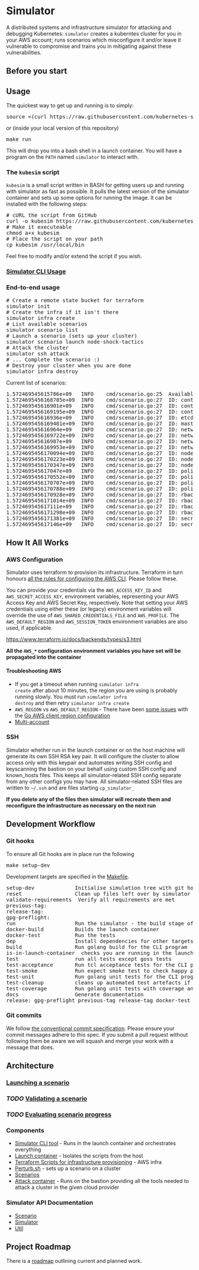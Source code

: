 <!--

NOTICE: THIS FILE IS AUTOGENERATED FROM docs/README.template.md

This file is evaled by a quickly cobbled together bash script to replace the variables.

Backticks are imterpreted by bash so use <code> for inline code and <pre> for code blocks.

If you need to include bsah code snippets you will need to change how the templating works.

-->

# Simulator

A distributed systems and infrastructure simulator for attacking and debugging
Kubernetes: <code>simulator</code> creates a kuberntes cluster for you in your AWS
account; runs scenarios which misconfigure it and/or leave it vulnerable to
compromise and trains you in mitigating against these vulnerabilities.

## Before you start

## Usage

The quickest way to get up and running is to simply:

<pre>
source <(curl https://raw.githubusercontent.com/kubernetes-simulator/simulator/master/kubesim)
</pre>

or (inside your local version of this repository)

<pre>
make run
</pre>

This will drop you into a bash shell in a launch container.  You will have a
program on the <code>PATH</code> named <code>simulator</code> to interact with.

### The <code>kubesim</code> script

<code>kubesim</code> is a small script written in BASH for getting users up and running with simulator as fast as possible. It pulls the latest version of the simulator container and sets up some options for running the image. It can be installed with the following steps:

<pre>
# cURL the script from GitHub
curl -o kubesim https://raw.githubusercontent.com/kubernetes-simulator/simulator/master/kubesim
# Make it executeable
chmod a+x kubesim
# Place the script on your path
cp kubesim /usr/local/bin
</pre>

Feel free to modify and/or extend the script if you wish.

### [Simulator CLI Usage](./docs/cli.md)

### End-to-end usage

<pre>
# Create a remote state bucket for terraform
simulator init
# Create the infra if it isn't there
simulator infra create
# List available scenarios
simulator scenario list
# Launch a scenario (sets up your cluster)
simulator scenario launch node-shock-tactics
# Attack the cluster
simulator ssh attack
# ... Complete the scenario :)
# Destroy your cluster when you are done
simulator infra destroy
</pre>

Current list of scenarios:

<pre>
1.572469545615786e+09	INFO	cmd/scenario.go:25	Available scenarios:
1.5724695456168785e+09	INFO	cmd/scenario.go:27	ID: container-ambush, Name: Container Ambush
1.572469545616901e+09	INFO	cmd/scenario.go:27	ID: container-defeat-in-detail, Name: Container Defeat in Detail
1.5724695456169195e+09	INFO	cmd/scenario.go:27	ID: container-phalanx-formation, Name: Container Phalanx Formation
1.572469545616936e+09	INFO	cmd/scenario.go:27	ID: etcd-inverted-wedge, Name: ETCD Inverted Wedge
1.5724695456169481e+09	INFO	cmd/scenario.go:27	ID: master-bait-and-bleed, Name: Master bait and bleed
1.572469545616964e+09	INFO	cmd/scenario.go:27	ID: network-feint, Name: Network Feint
1.5724695456169722e+09	INFO	cmd/scenario.go:27	ID: network-hammer-and-anvil, Name: Network Hammer and Anvil
1.572469545616987e+09	INFO	cmd/scenario.go:27	ID: network-hedgehog-defence, Name: Network Hedgehog Defense
1.5724695456169953e+09	INFO	cmd/scenario.go:27	ID: network-swarming, Name: Network Swarming
1.5724695456170094e+09	INFO	cmd/scenario.go:27	ID: node-amphibious-operations, Name: Node Amphibious Operations
1.5724695456170223e+09	INFO	cmd/scenario.go:27	ID: node-raiding, Name: Node Raiding
1.5724695456170347e+09	INFO	cmd/scenario.go:27	ID: node-shock-tactics, Name: Node Shock Tactics
1.572469545617047e+09	INFO	cmd/scenario.go:27	ID: policy-echelon-formation, Name: Policy Echelon Formation
1.5724695456170552e+09	INFO	cmd/scenario.go:27	ID: policy-fire-support, Name: Policy Fire Support
1.5724695456170707e+09	INFO	cmd/scenario.go:27	ID: policy-force-dispersal, Name: Policy Force Dispersal
1.5724695456170788e+09	INFO	cmd/scenario.go:27	ID: policy-vertical-envelopment, Name: Policy Vertical Envelopment
1.5724695456170928e+09	INFO	cmd/scenario.go:27	ID: rbac-contact-drill, Name: RBAC Contact Drill
1.5724695456171014e+09	INFO	cmd/scenario.go:27	ID: rbac-sangar, Name: RBAC Sangar
1.572469545617111e+09	INFO	cmd/scenario.go:27	ID: rbac-flanking-maneuver, Name: RBAC Flanking Maneuver
1.5724695456171298e+09	INFO	cmd/scenario.go:27	ID: rbac-shoot-and-scoot, Name: RBAC Shoot and Scoot
1.5724695456171381e+09	INFO	cmd/scenario.go:27	ID: secret-high-ground, Name: Secret High Ground
1.572469545617146e+09	INFO	cmd/scenario.go:27	ID: secret-tank-desant, Name: Secret Tank Desant
</pre>

## How It All Works

### AWS Configuration

Simulator uses terraform to provision its infrastructure.  Terraform in turn
honours [all the rules for configuring the AWS
CLI](https://docs.aws.amazon.com/cli/latest/userguide/cli-chap-configure.html#cli-environment).
Please follow these.

You can provide your credentials via the <code>AWS_ACCESS_KEY_ID</code> and
<code>AWS_SECRET_ACCESS_KEY</code>, environment variables, representing your AWS Access Key
and AWS Secret Key, respectively. Note that setting your AWS credentials using
either these (or legacy) environment variables will override the use of
<code>AWS_SHARED_CREDENTIALS_FILE</code> and <code>AWS_PROFILE</code>. The <code>AWS_DEFAULT_REGION</code> and
<code>AWS_SESSION_TOKEN</code> environment variables are also used, if applicable.

https://www.terraform.io/docs/backends/types/s3.html

**All the <code>AWS_*</code> configuration environment variables you have set will be propagated into the container**

#### Troubleshooting AWS

- If you get a timeout when running <code>simulator infra create</code> after about 10 minutes, the region you are using
is probably running slowly.  You must run <code>simulator infra destroy</code> and then retry <code>simulator infra
create</code>
- <code>AWS_REGION</code> vs <code>AWS_DEFAULT_REGION</code> - There have been
[some issues](https://github.com/aws/aws-sdk-go/issues/2103) with the
[Go AWS client region configuration](https://github.com/aws/aws-sdk-go#configuring-aws-region)
- [Multi-account](https://www.terraform.io/docs/backends/types/s3.html#multi-account-aws-architecture)

### SSH

Simulator whether run in the launch container or on the host machine will generate its own SSH RSA key pair.  It will
configure the cluster to allow access only with this keypair and automates writing SSH config and keyscanning the
bastion on your behalf using custom SSH config and known_hosts files.  This keeps all simulator-related SSH config
separate from any other configs you may have. All simulator-related SSH files are written to <code>~/.ssh</code> and
are files starting <code>cp_simulator_</code>

**If you delete any of the files then simulator will recreate them and reconfigure the infrastructure as necessary on the
next run**

## Development Workflow

### Git hooks

To ensure all Git hooks are in place run the following

<pre>
make setup-dev
</pre>

Development targets are specified in the [Makefile](./Makefile).

<pre>
setup-dev             Initialise simulation tree with git hooks
reset                 Clean up files left over by simulator
validate-requirements  Verify all requirements are met
previous-tag:        
release-tag:         
gpg-preflight:       
run                   Run the simulator - the build stage of the container runs all the cli tests
docker-build          Builds the launch container
docker-test           Run the tests
dep                   Install dependencies for other targets
build                 Run golang build for the CLI program
is-in-launch-container  checks you are running in the launch container
test                  run all tests except goss tests
test-acceptance       Run tcl acceptance tests for the CLI program
test-smoke            Run expect smoke test to check happy path works end-to-end
test-unit             Run golang unit tests for the CLI program
test-cleanup          cleans up automated test artefacts if e.g. you ctrl-c abort a test run
test-coverage         Run golang unit tests with coverage and opens a browser with the results
docs                  Generate documentation
release: gpg-preflight previous-tag release-tag docker-test docker-build build 
</pre>

### Git commits

We follow [the conventional commit specification](https://www.conventionalcommits.org/en/v1.0.0-beta.4/).
Please ensure your commit messages adhere to this spec.  If you submit a pull request
without following them be aware we will squash and merge your work with a message
that does.

## Architecture

### [Launching a scenario](./docs/launch.md)

### *TODO* [Validating a scenario](./docs/validation.md)

### *TODO* [Evaluating  scenario progress](./docs/evaluation.md)

### Components

* [Simulator CLI tool](./cmd) - Runs in the launch container and orchestrates everything
* [Launch container](./Dockerfile) - Isolates the scripts from the host
* [Terraform Scripts for infrastructure provisioning](./terraform) - AWS infra
* [Perturb.sh](./simulation-scripts/perturb.sh) - sets up a scenario on a cluster
* [Scenarios](./simulation-scripts/scenario)
* [Attack container](./attack) - Runs on the bastion providing all the tools needed to attack a
cluster in the given cloud provider

### Simulator API Documentation

* [Scenario](./docs/api/scenario.md)
* [Simulator](./docs/api/simulator.md)
* [Util](./docs/api/util.md)

## Project Roadmap

There is a [roadmap](./docs/roadmap.md) outlining current and planned work.
